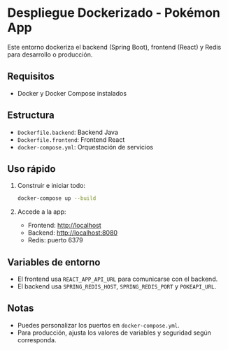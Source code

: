 # Despliegue Dockerizado - Pokémon App

Este entorno dockeriza el backend (Spring Boot), frontend (React) y Redis para desarrollo o producción.

## Requisitos
- Docker y Docker Compose instalados

## Estructura
- `Dockerfile.backend`: Backend Java
- `Dockerfile.frontend`: Frontend React
- `docker-compose.yml`: Orquestación de servicios

## Uso rápido

1. Construir e iniciar todo:
   ```sh
   docker-compose up --build
   ```

2. Accede a la app:
   - Frontend: [http://localhost](http://localhost)
   - Backend: [http://localhost:8080](http://localhost:8080)
   - Redis: puerto 6379

## Variables de entorno
- El frontend usa `REACT_APP_API_URL` para comunicarse con el backend.
- El backend usa `SPRING_REDIS_HOST`, `SPRING_REDIS_PORT` y `POKEAPI_URL`.

## Notas
- Puedes personalizar los puertos en `docker-compose.yml`.
- Para producción, ajusta los valores de variables y seguridad según corresponda. 